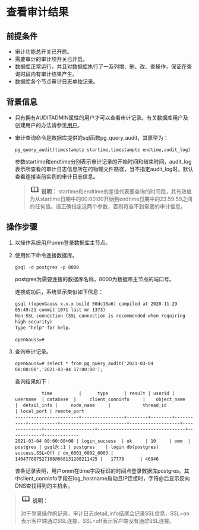 # 查看审计结果<a name="ZH-CN_TOPIC_0289900741"></a>

## 前提条件<a name="zh-cn_topic_0283136696_zh-cn_topic_0237121113_zh-cn_topic_0059778013_sfe45a1031ec347ba820649c0cec52027"></a>

-   审计功能总开关已开启。
-   需要审计的审计项开关已开启。
-   数据库正常运行，并且对数据库执行了一系列增、删、改、查操作，保证在查询时段内有审计结果产生。
-   数据库各个节点审计日志单独记录。

## 背景信息<a name="zh-cn_topic_0283136696_zh-cn_topic_0237121113_zh-cn_topic_0059778013_s15667753cb2542158661ae3f96cab067"></a>

-   只有拥有AUDITADMIN属性的用户才可以查看审计记录。有关数据库用户及创建用户的办法请参见[用户](用户.md)。
-   审计查询命令是数据库提供的sql函数pg\_query\_audit，其原型为：

    ```
    pg_query_audit(timestamptz startime,timestamptz endtime,audit_log)
    ```

    参数startime和endtime分别表示审计记录的开始时间和结束时间，audit\_log表示所查看的审计日志信息所在的物理文件路径，当不指定audit\_log时，默认查看连接当前实例的审计日志信息。

    >![](public_sys-resources/icon-note.gif) **说明：** 
    >startime和endtime的差值代表要查询的时间段，其有效值为从startime日期中的00:00:00开始到endtime日期中的23:59:59之间的任何值。请正确指定这两个参数，否则将查不到需要的审计信息。


## 操作步骤<a name="zh-cn_topic_0283136696_zh-cn_topic_0237121113_zh-cn_topic_0059778013_s342f3000e10f4c079735155bb32a56a2"></a>

1.  以操作系统用户omm登录数据库主节点。
2.  使用如下命令连接数据库。

    ```
    gsql -d postgres -p 8000
    ```

    postgres为需要连接的数据库名称，8000为数据库主节点的端口号。

    连接成功后，系统显示类似如下信息：

    ```
    gsql ((openGauss x.x.x build 50dc16a6) compiled at 2020-11-29 05:49:21 commit 1071 last mr 1373)
    Non-SSL connection (SSL connection is recommended when requiring high-security)
    Type "help" for help.
    
    openGauss=# 
    ```

3.  查询审计记录。

    ```
    openGauss=# select * from pg_query_audit('2021-03-04 08:00:00','2021-03-04 17:00:00');
    ```

    查询结果如下：

    ```
              time          |      type      | result | userid | username  | database  |     client_conninfo     |    object_name    |	detail_info	|     node_name     |            thread_id            | local_port | remote_port
    ------------------------+----------------+--------+--------+-----------+-----------+-------------------------+-------------------+--------------+-------------------+---------------------------------+------------+-------------
    2021-03-04 08:00:08+08 | login_success  | ok     | 10     | omm  | postgres | gsql@::1 | postgres    | login db(postgres) success,SSL=Off | dn_6001_6002_6003 | 140477687527168@668131208211425 |	17778      | 46946
    ```

    该条记录表明，用户omm在time字段标识的时间点登录数据库postgres。其中client\_conninfo字段在log\_hostname启动且IP连接时，字符@后显示反向DNS查找得到的主机名。

> ![](public_sys-resources/icon-note.gif) **说明：**  
>
> 对于登录操作的记录，审计日志detail_info结尾会记录SSL信息，SSL=on表示客户端通过SSL连接，SSL=off表示客户端没有通过SSL连接。 

